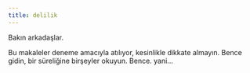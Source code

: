 ```yaml
---
title: delilik
---
```


Bakın arkadaşlar.

Bu makaleler deneme amacıyla atılıyor, kesinlikle dikkate almayın. Bence gidin, bir süreliğine birşeyler okuyun. Bence. yani...
